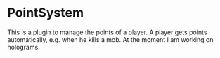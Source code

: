 # PointSystem
This is a plugin to manage the points of a player. A player gets points automatically, e.g. when he kills a mob. 
At the moment I am working on holograms.